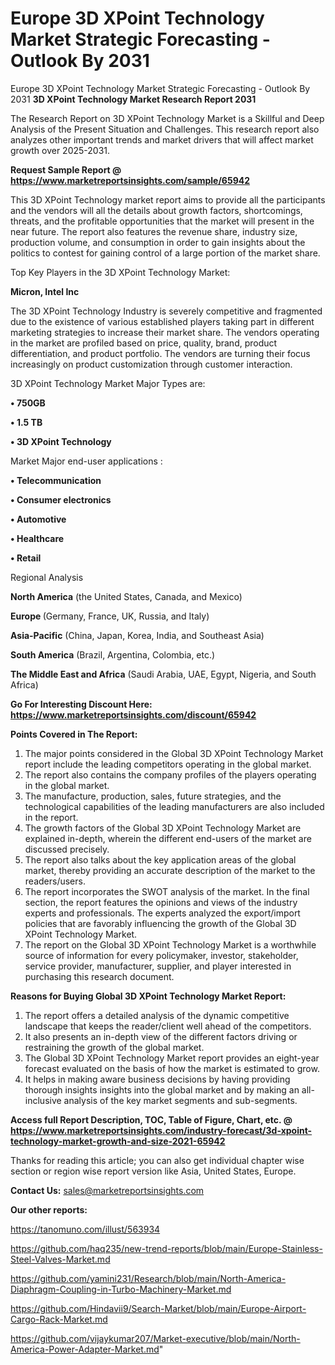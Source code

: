 # Europe 3D XPoint Technology Market Strategic Forecasting - Outlook By 2031
Europe 3D XPoint Technology Market Strategic Forecasting - Outlook By 2031
<strong>3D XPoint Technology Market Research Report 2031</strong>

The Research Report on 3D XPoint Technology Market is a Skillful and Deep Analysis of the Present Situation and Challenges. This research report also analyzes other important trends and market drivers that will affect market growth over 2025-2031.

<strong>Request Sample Report @ <a href=https://www.marketreportsinsights.com/sample/65942>https://www.marketreportsinsights.com/sample/65942</a></strong>

This 3D XPoint Technology market report aims to provide all the participants and the vendors will all the details about growth factors, shortcomings, threats, and the profitable opportunities that the market will present in the near future. The report also features the revenue share, industry size, production volume, and consumption in order to gain insights about the politics to contest for gaining control of a large portion of the market share.

Top Key Players in the 3D XPoint Technology Market:

<strong>Micron, Intel Inc</strong>

The 3D XPoint Technology Industry is severely competitive and fragmented due to the existence of various established players taking part in different marketing strategies to increase their market share. The vendors operating in the market are profiled based on price, quality, brand, product differentiation, and product portfolio. The vendors are turning their focus increasingly on product customization through customer interaction.

3D XPoint Technology Market Major Types are:

<strong>• 750GB

• 1.5 TB

• 3D XPoint Technology</strong>

Market Major end-user applications :

<strong>• Telecommunication

• Consumer electronics

• Automotive

• Healthcare

• Retail</strong>

Regional Analysis

</u><strong><b>North America</b></strong> (the United States, Canada, and Mexico)

<strong><b>Europe </b></strong>(Germany, France, UK, Russia, and Italy)

<strong><b>Asia-Pacific</b></strong> (China, Japan, Korea, India, and Southeast Asia)

<strong><b>South America</b></strong> (Brazil, Argentina, Colombia, etc.)

<strong><b>The Middle East and Africa</b></strong> (Saudi Arabia, UAE, Egypt, Nigeria, and South Africa)

<strong>Go For Interesting Discount Here: <a href=https://www.marketreportsinsights.com/discount/65942>https://www.marketreportsinsights.com/discount/65942</a></strong>

<strong>Points Covered in The Report:</strong>
<ol>
  <li>The major points considered in the Global 3D XPoint Technology Market report include the leading competitors operating in the global market.</li>
  <li>The report also contains the company profiles of the players operating in the global market.</li>
  <li>The manufacture, production, sales, future strategies, and the technological capabilities of the leading manufacturers are also included in the report.</li>
  <li>The growth factors of the Global 3D XPoint Technology Market are explained in-depth, wherein the different end-users of the market are discussed precisely.</li>
  <li>The report also talks about the key application areas of the global market, thereby providing an accurate description of the market to the readers/users.</li>
  <li>The report incorporates the SWOT analysis of the market. In the final section, the report features the opinions and views of the industry experts and professionals. The experts analyzed the export/import policies that are favorably influencing the growth of the Global 3D XPoint Technology Market.</li>
  <li>The report on the Global 3D XPoint Technology Market is a worthwhile source of information for every policymaker, investor, stakeholder, service provider, manufacturer, supplier, and player interested in purchasing this research document.</li>
</ol>
<strong>Reasons for Buying Global 3D XPoint Technology Market Report:</strong>

<ol>
  <li>The report offers a detailed analysis of the dynamic competitive landscape that keeps the reader/client well ahead of the competitors.</li>
  <li>It also presents an in-depth view of the different factors driving or restraining the growth of the global market.</li>
  <li>The Global 3D XPoint Technology Market report provides an eight-year forecast evaluated on the basis of how the market is estimated to grow.</li>
  <li>It helps in making aware business decisions by having providing thorough insights insights into the global market and by making an all-inclusive analysis of the key market segments and sub-segments.</li>
</ol>
<strong>Access full Report Description, TOC, Table of Figure, Chart, etc. @ <a href=https://www.marketreportsinsights.com/industry-forecast/3d-xpoint-technology-market-growth-and-size-2021-65942>https://www.marketreportsinsights.com/industry-forecast/3d-xpoint-technology-market-growth-and-size-2021-65942</a></strong>


Thanks for reading this article; you can also get individual chapter wise section or region wise report version like Asia, United States, Europe.

<strong>Contact Us:</strong>
sales@marketreportsinsights.com

<strong>Our other reports:</strong>

<a href=https://tanomuno.com/illust/563934>https://tanomuno.com/illust/563934</a>

<a href=https://github.com/haq235/new-trend-reports/blob/main/Europe-Stainless-Steel-Valves-Market.md>https://github.com/haq235/new-trend-reports/blob/main/Europe-Stainless-Steel-Valves-Market.md</a>

<a href=https://github.com/yamini231/Research/blob/main/North-America-Diaphragm-Coupling-in-Turbo-Machinery-Market.md>https://github.com/yamini231/Research/blob/main/North-America-Diaphragm-Coupling-in-Turbo-Machinery-Market.md</a>

<a href=https://github.com/Hindavii9/Search-Market/blob/main/Europe-Airport-Cargo-Rack-Market.md>https://github.com/Hindavii9/Search-Market/blob/main/Europe-Airport-Cargo-Rack-Market.md</a>

<a href=https://github.com/vijaykumar207/Market-executive/blob/main/North-America-Power-Adapter-Market.md>https://github.com/vijaykumar207/Market-executive/blob/main/North-America-Power-Adapter-Market.md</a>"
